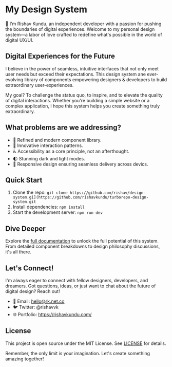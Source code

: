 # My Design System

👋 I'm Rishav Kundu, an independent developer with a passion for pushing the boundaries of digital experiences. Welcome to my personal design system—a labor of love crafted to redefine what's possible in the world of digital UX/UI.

## Digital Experiences for the Future

I believe in the power of seamless, intuitive interfaces that not only meet user needs but exceed their expectations. This design system ane ever-evolving library of components empowering designers & developers to build extraordinary user-experiences.

My goal? To challenge the status quo, to inspire, and to elevate the quality of digital interactions. Whether you're building a simple website or a complex application, I hope this system helps you create something truly extraordinary.

## What problems are we addressing?

- 🎨 Refined and modern component library.
- 🌟 Innovative interaction patterns.
- ♿ Accessibility as a core principle, not an afterthought.
- 🌓 Stunning dark and light modes.
- 📱 Responsive design ensuring seamless delivery across devics.

## Quick Start

1. Clone the repo: `git clone https://github.com/rishav/design-system.gi](https://github.com/rishavkundu/turborepo-design-system.git`
2. Install dependencies: `npm install`
3. Start the development server: `npm run dev`

## Dive Deeper

Explore the [full documentation](https://rishavkundu.com/design/) to unlock the full potential of this system. From detailed component breakdowns to design philosophy discussions, it's all there.

## Let's Connect!

I'm always eager to connect with fellow designers, developers, and dreamers. Got questions, ideas, or just want to chat about the future of digital design? Reach out!

- 📧 Email: hello@rk.net.co
- 🐦 Twitter: @rishavvk
- 🌐 Portfolio: https://rishavkundu.com/

## License

This project is open source under the MIT License. See [LICENSE](LICENSE) for details.

Remember, the only limit is your imagination. Let's create something amazing together!
